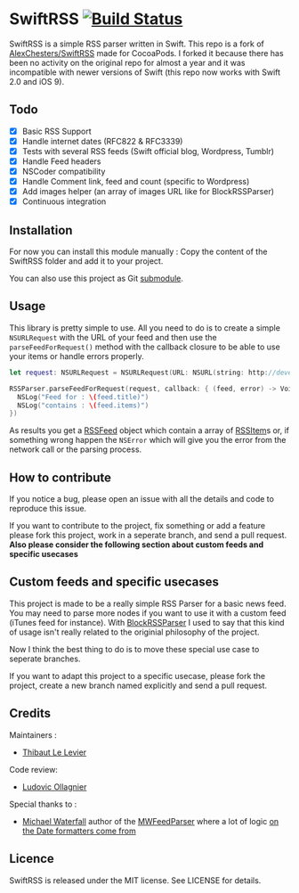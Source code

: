 # SwiftRSS [![Build Status](https://travis-ci.org/tibo/SwiftRSS.svg)](https://travis-ci.org/tibo/SwiftRSS)

SwiftRSS is a simple RSS parser written in Swift. This repo is a fork of [AlexChesters/SwiftRSS](https://github.com/AlexChesters/SwiftRSS) made for CocoaPods. I forked it because there has been no activity on the original repo for almost a year and it was incompatible with newer versions of Swift (this repo now works with Swift 2.0 and iOS 9).

## Todo

- [x] Basic RSS Support
- [x] Handle internet dates (RFC822 & RFC3339)
- [x] Tests with several RSS feeds (Swift official blog, Wordpress, Tumblr)
- [x] Handle Feed headers
- [x] NSCoder compatibility
- [x] Handle Comment link, feed and count (specific to Wordpress)
- [x] Add images helper (an array of images URL like for BlockRSSParser)
- [x] Continuous integration

## Installation

For now you can install this module manually : Copy the content of the SwiftRSS folder and add it to your project.

You can also use this project as Git [submodule](http://git-scm.com/docs/git-submodule).

## Usage

This library is pretty simple to use.
All you need to do is to create a simple `NSURLRequest` with the URL of your feed and then use the `parseFeedForRequest()` method with the callback closure to be able to use your items or handle errors properly.

```swift
let request: NSURLRequest = NSURLRequest(URL: NSURL(string: http://developer.apple.com/swift/blog/news.rss))

RSSParser.parseFeedForRequest(request, callback: { (feed, error) -> Void in
  NSLog("Feed for : \(feed.title)")
  NSLog("contains : \(feed.items)")
})
```

As results you get a [RSSFeed](https://github.com/alexchesters/SwiftRSS/blob/master/SwiftRSS/RSSFeed.swift) object which contain a array of [RSSItem](https://github.com/alexchesters/SwiftRSS/blob/master/SwiftRSS/RSSItem.swift)s or, if something wrong happen the `NSError` which will give you the error from the network call or the parsing process.

## How to contribute

If you notice a bug, please open an issue with all the details and code to reproduce this issue.

If you want to contribute to the project, fix something or add a feature please fork this project, work in a seperate branch, and send a pull request. 
**Also please consider the following section about custom feeds and specific usecases**


## Custom feeds and specific usecases

This project is made to be a really simple RSS Parser for a basic news feed. You may need to parse more nodes if you want to use it with a custom feed (iTunes feed for instance).
With [BlockRSSParser](http://github.com/tibo/BlockRSSParser) I used to say that this kind of usage isn't really related to the originial philosophy of the project.

Now I think the best thing to do is to move these special use case to seperate branches.

If you want to adapt this project to a specific usecase, please fork the project, create a new branch named explicitly and send a pull request.

## Credits

Maintainers :
- [Thibaut Le Levier](http://github.com/tibo)

Code review: 
- [Ludovic Ollagnier](http://github.com/eLud)

Special thanks to :
- [Michael Waterfall](https://github.com/mwaterfall) author of the [MWFeedParser](https://github.com/mwaterfall/MWFeedParser/) where a lot of logic [on the Date formatters come from](https://github.com/mwaterfall/MWFeedParser/blob/master/Classes/NSDate%2BInternetDateTime.m)

## Licence

SwiftRSS is released under the MIT license. See LICENSE for details.
